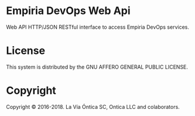 ﻿# Empiria DevOps Web Api

Web API HTTP/JSON RESTful interface to access Empiria DevOps services.

# License

This system is distributed by the GNU AFFERO GENERAL PUBLIC LICENSE.

# Copyright

Copyright © 2016-2018. La Vía Óntica SC, Ontica LLC and colaborators.
